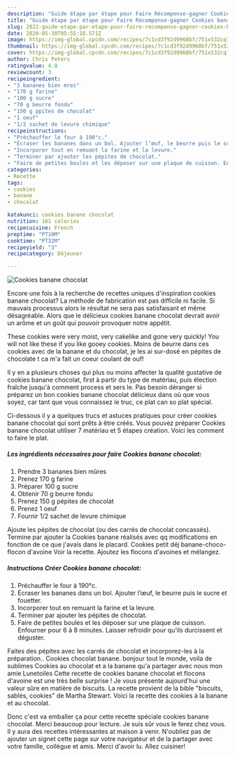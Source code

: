 ```yaml
---
description: "Guide étape par étape pour Faire Récompense-gagner Cookies banane chocolat"
title: "Guide étape par étape pour Faire Récompense-gagner Cookies banane chocolat"
slug: 2822-guide-etape-par-etape-pour-faire-recompense-gagner-cookies-banane-chocolat
date: 2020-05-30T05:55:18.571Z
image: https://img-global.cpcdn.com/recipes/7c1cd3f92d9968bf/751x532cq70/cookies-banane-chocolat-photo-principale-de-la-recette.jpg
thumbnail: https://img-global.cpcdn.com/recipes/7c1cd3f92d9968bf/751x532cq70/cookies-banane-chocolat-photo-principale-de-la-recette.jpg
cover: https://img-global.cpcdn.com/recipes/7c1cd3f92d9968bf/751x532cq70/cookies-banane-chocolat-photo-principale-de-la-recette.jpg
author: Chris Peters
ratingvalue: 4.8
reviewcount: 3
recipeingredient:
- "3 bananes bien mres"
- "170 g farine"
- "100 g sucre"
- "70 g beurre fondu"
- "150 g ppites de chocolat"
- "1 oeuf"
- "1/2 sachet de levure chimique"
recipeinstructions:
- "Préchauffer le four à 190°c."
- "Écraser les bananes dans un bol. Ajouter l’œuf, le beurre puis le sucre et fouetter."
- "Incorporer tout en remuant la farine et la levure."
- "Terminer par ajouter les pépites de chocolat."
- "Faire de petites boules et les déposer sur une plaque de cuisson. Enfourner pour 6 à 8 minutes. Laisser refroidir pour qu’ils durcissent et déguster."
categories:
- Recette
tags:
- cookies
- banane
- chocolat

katakunci: cookies banane chocolat 
nutrition: 161 calories
recipecuisine: French
preptime: "PT10M"
cooktime: "PT32M"
recipeyield: "3"
recipecategory: Déjeuner

---
```



![Cookies banane chocolat](https://img-global.cpcdn.com/recipes/7c1cd3f92d9968bf/751x532cq70/cookies-banane-chocolat-photo-principale-de-la-recette.jpg)

Encore une fois à la recherche de recettes uniques d'inspiration cookies banane chocolat? La méthode de fabrication est pas difficile ni facile. Si mauvais processus alors le résultat ne sera pas satisfaisant et même désagréable. Alors que le délicieux cookies banane chocolat devrait avoir un arôme et un goût qui pouvoir provoquer notre appétit.

These cookies were very moist, very cakelike and gone very quickly! You will not like these if you like gooey cookies. Moins de beurre dans ces cookies avec de la banane et du chocolat, je les ai sur-dosé en pépites de chocolate t ca m&#39;a fait un coeur coulant de ouf!

Il y en a plusieurs choses qui plus ou moins affecter la qualité gustative de cookies banane chocolat, first à partir du type de matériau, puis élection fraîche jusqu'à comment process et sers le. Pas besoin déranger si préparez un bon cookies banane chocolat délicieux dans où que vous soyez, car tant que vous connaissez le truc, ce plat can so plat spécial.


Ci-dessous il y a quelques trucs et astuces pratiques pour créer cookies banane chocolat qui sont prêts à être créés. Vous pouvez préparer Cookies banane chocolat utiliser 7 matériau et 5 étapes création. Voici les comment to faire le plat.

<!--inarticleads1-->

##### Les ingrédients nécessaires pour faire Cookies banane chocolat:

1. Prendre 3 bananes bien mûres
1. Prenez 170 g farine
1. Préparer 100 g sucre
1. Obtenir 70 g beurre fondu
1. Prenez 150 g pépites de chocolat
1. Prenez 1 oeuf
1. Fournir 1/2 sachet de levure chimique


Ajoute les pépites de chocolat (ou des carrés de chocolat concassés). Termine par ajouter la Cookies banane réalisés avec qq modifications en fonction de ce que j&#39;avais dans le placard. Cookies petit déj banane-choco-flocon d&#39;avoine Voir la recette. Ajoutez les flocons d&#39;avoines et mélangez. 

<!--inarticleads2-->

##### Instructions Créer Cookies banane chocolat:

1. Préchauffer le four à 190°c.
1. Écraser les bananes dans un bol. Ajouter l’œuf, le beurre puis le sucre et fouetter.
1. Incorporer tout en remuant la farine et la levure.
1. Terminer par ajouter les pépites de chocolat.
1. Faire de petites boules et les déposer sur une plaque de cuisson. Enfourner pour 6 à 8 minutes. Laisser refroidir pour qu’ils durcissent et déguster.


Faites des pépites avec les carrés de chocolat et incorporez-les à la préparation.. Cookies chocolat banane. bonjour tout le monde, voila de sublimes Cookies au chocolat et a la banane qu&#39;a partager avec nous mon amie Lunetoiles Cette recette de cookies banane chocolat et flocons d&#39;avoine est une très belle surprise ! Je vous présente aujourd&#39;hui une valeur sûre en matière de biscuits. La recette provient de la bible &#34;biscuits, sablés, cookies&#34; de Martha Stewart. Voici la recette des cookies à la banane et au chocolat. 


Donc c'est va emballer ça pour cette recette spéciale cookies banane chocolat. Merci beaucoup pour lecture. Je suis sûr vous le ferez chez vous. Il y aura des recettes  intéressantes at maison à venir. N'oubliez pas de ajouter un signet cette page sur votre navigateur et de la partager avec votre famille, collègue et amis. Merci d'avoir lu. Allez cuisiner!
